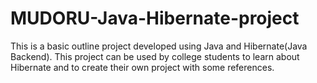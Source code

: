 # MUDORU-Java-Hibernate-project
This is a basic outline project developed using Java and Hibernate(Java Backend).
This project can be used by college students to learn about Hibernate and to create their own project with some references.

